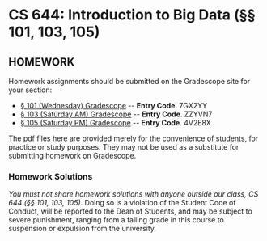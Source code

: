 # CS 644: Introduction to Big Data (§§ 101, 103, 105)

## HOMEWORK

Homework assignments should be submitted on the Gradescope site for your section: 

+ [§ 101 (Wednesday) Gradescope](https://www.gradescope.com/courses/442300)   -- **Entry Code**. 7GX2YY
+ [§ 103 (Saturday AM) Gradescope](https://www.gradescope.com/courses/442301) -- **Entry Code**. ZZYVN7
+ [§ 105 (Saturday PM) Gradescope](https://www.gradescope.com/courses/442302) -- **Entry Code**. 4V2E8X


The pdf files here are provided merely for the convenience of students, for practice or study purposes. 
They may not be used as a substitute for submitting homework on Gradescope.


### Homework Solutions

*You must not share homework solutions with anyone outside our class, CS 644 (§§ 101, 103, 105)*.
Doing so is a violation of the Student Code of Conduct, will be reported to the Dean of Students, and 
may be subject to severe punishment, ranging from a failing grade in this course to suspension or expulsion from the university.
